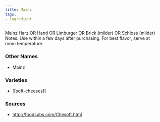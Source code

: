 ```yaml
---
title: Mainz
tags:
- ingredient
---
```

Mainz Harz OR Hand OR Limburger OR Brick (milder) OR Schloss (milder) Notes: Use within a few days after purchasing. For best flavor, serve at room temperature.

### Other Names

* Mainz

### Varieties

* [[soft-cheeses]]

### Sources
* http://foodsubs.com/Chesoft.html
